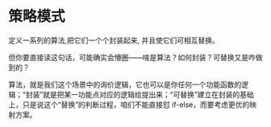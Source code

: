 # 策略模式

定义一系列的算法,把它们一个个封装起来, 并且使它们可相互替换。

但你要直接读这句话，可能确实会懵圈——啥是算法？如何封装？可替换又是咋做到的？

算法，就是我们这个场景中的询价逻辑，它也可以是你任何一个功能函数的逻辑；“封装”就是把某一功能点对应的逻辑给提出来；“可替换”建立在封装的基础上，只是说这个“替换”的判断过程，咱们不能直接怼 if-else，而要考虑更优的映射方案。


